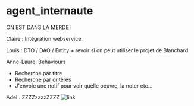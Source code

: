 # agent_internaute

ON EST DANS LA MERDE !

Claire :
Intégration webservice.

Louis : 
DTO / DAO / Entity + revoir si on peut utiliser le projet de Blanchard

Anne-Laure:
Behaviours

* Recherche par titre
* Recherche par critères
* J'envoie une notif pour voir quelle oeuvre, la noter etc...

Adel : ZZZZzzzzZZZZ
![link](https://drive.google.com/file/d/1sxSeM_x9mRGw0ZooElNBUVBIs0t90IV6/preview)
